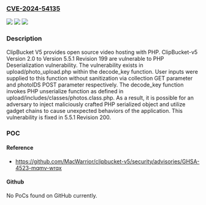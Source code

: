 ### [CVE-2024-54135](https://cve.mitre.org/cgi-bin/cvename.cgi?name=CVE-2024-54135)
![](https://img.shields.io/static/v1?label=Product&message=clipbucket-v5&color=blue)
![](https://img.shields.io/static/v1?label=Version&message=%3D%20%3E%3D%202.0%2C%20%3C%205.5.1%20Revision%20200%20&color=brighgreen)
![](https://img.shields.io/static/v1?label=Vulnerability&message=CWE-502%3A%20Deserialization%20of%20Untrusted%20Data&color=brighgreen)

### Description

ClipBucket V5 provides open source video hosting with PHP. ClipBucket-v5 Version 2.0 to Version 5.5.1 Revision 199 are vulnerable to PHP Deserialization vulnerability. The vulnerability exists in upload/photo_upload.php  within the decode_key function. User inputs were supplied to this function without sanitization via collection GET parameter and photoIDS POST parameter respectively. The decode_key function invokes PHP unserialize function as defined in upload/includes/classes/photos.class.php. As a result, it is possible for an adversary to inject maliciously crafted PHP serialized object and utilize gadget chains to cause unexpected behaviors of the application. This vulnerability is fixed in 5.5.1 Revision 200.

### POC

#### Reference
- https://github.com/MacWarrior/clipbucket-v5/security/advisories/GHSA-4523-mqmv-wrqx

#### Github
No PoCs found on GitHub currently.

